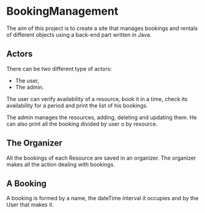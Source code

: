 # BookingManagement

The aim of this project is to create a site that manages bookings and rentals of different objects using a back-end part written in Java.

## Actors

There can be two different type of actors:

+ The user,
+ The admin.

The user can verify availability of a resource, book it in a time, check its availability for a period and print the list of his bookings.

The admin manages the resources, adding, deleting and updating them. He can also print all the booking divided by user o by resource.

## The Organizer

All the bookings of each Resource are saved in an organizer. The organizer makes all the action dealing with bookings.

## A Booking

A booking is formed by a name, the dateTime interval it occupies and by the User that makes it.

